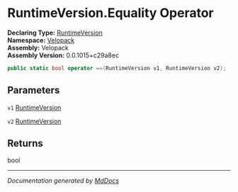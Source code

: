 ﻿<!--  
  <auto-generated>   
    The contents of this file were generated by a tool.  
    Changes to this file may be list if the file is regenerated  
  </auto-generated>   
-->

# RuntimeVersion.Equality Operator

**Declaring Type:** [RuntimeVersion](../index.md)  
**Namespace:** [Velopack](../../index.md)  
**Assembly:** Velopack  
**Assembly Version:** 0.0.1015+c29a8ec

```csharp
public static bool operator ==(RuntimeVersion v1, RuntimeVersion v2);
```

## Parameters

`v1`  [RuntimeVersion](../index.md)

`v2`  [RuntimeVersion](../index.md)

## Returns

bool

___

*Documentation generated by [MdDocs](https://github.com/ap0llo/mddocs)*
